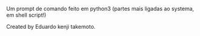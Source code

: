 Um prompt de comando feito em python3 (partes mais ligadas ao systema, em shell script!)

Created by Eduardo kenji takemoto. 
